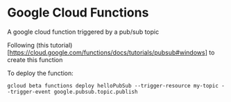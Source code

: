 # Google Cloud Functions

A google cloud function triggered by a pub/sub topic

Following (this tutorial)[https://cloud.google.com/functions/docs/tutorials/pubsub#windows] to create this function

To deploy the function:

`gcloud beta functions deploy helloPubSub --trigger-resource my-topic --trigger-event google.pubsub.topic.publish`